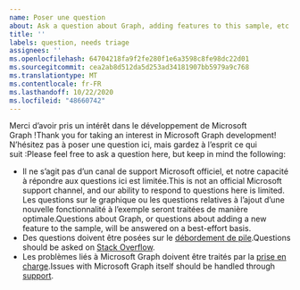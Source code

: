 ```yaml
---
name: Poser une question
about: Ask a question about Graph, adding features to this sample, etc.
title: ''
labels: question, needs triage
assignees: ''
ms.openlocfilehash: 64704218fa9f2fe280f1e6a3598c8fe98dc22d01
ms.sourcegitcommit: cea2ab8d512da5d253ad34181907bb5979a9c768
ms.translationtype: MT
ms.contentlocale: fr-FR
ms.lasthandoff: 10/22/2020
ms.locfileid: "48660742"
---
```

<span data-ttu-id="f5fea-102">Merci d’avoir pris un intérêt dans le développement de Microsoft Graph !</span><span class="sxs-lookup"><span data-stu-id="f5fea-102">Thank you for taking an interest in Microsoft Graph development!</span></span> <span data-ttu-id="f5fea-103">N’hésitez pas à poser une question ici, mais gardez à l’esprit ce qui suit :</span><span class="sxs-lookup"><span data-stu-id="f5fea-103">Please feel free to ask a question here, but keep in mind the following:</span></span>

- <span data-ttu-id="f5fea-104">Il ne s’agit pas d’un canal de support Microsoft officiel, et notre capacité à répondre aux questions ici est limitée.</span><span class="sxs-lookup"><span data-stu-id="f5fea-104">This is not an official Microsoft support channel, and our ability to respond to questions here is limited.</span></span> <span data-ttu-id="f5fea-105">Les questions sur le graphique ou les questions relatives à l’ajout d’une nouvelle fonctionnalité à l’exemple seront traitées de manière optimale.</span><span class="sxs-lookup"><span data-stu-id="f5fea-105">Questions about Graph, or questions about adding a new feature to the sample, will be answered on a best-effort basis.</span></span>
- <span data-ttu-id="f5fea-106">Des questions doivent être posées sur le [débordement de pile](https://stackoverflow.com/questions/tagged/microsoft-graph).</span><span class="sxs-lookup"><span data-stu-id="f5fea-106">Questions should be asked on [Stack Overflow](https://stackoverflow.com/questions/tagged/microsoft-graph).</span></span>
- <span data-ttu-id="f5fea-107">Les problèmes liés à Microsoft Graph doivent être traités par la [prise en charge](https://developer.microsoft.com/graph/support).</span><span class="sxs-lookup"><span data-stu-id="f5fea-107">Issues with Microsoft Graph itself should be handled through [support](https://developer.microsoft.com/graph/support).</span></span>
